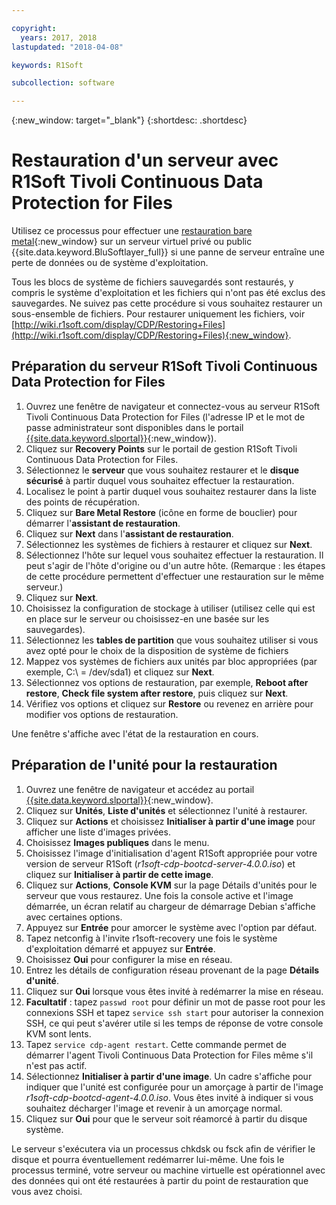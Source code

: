 ```yaml
---

copyright:
  years: 2017, 2018
lastupdated: "2018-04-08"

keywords: R1Soft

subcollection: software

---
```


{:new_window: target="_blank"}
{:shortdesc: .shortdesc}

# Restauration d'un serveur avec R1Soft Tivoli Continuous Data Protection for Files

Utilisez ce processus pour effectuer une [restauration bare metal](http://wiki.r1soft.com/display/CDP/Bare-Metal+Restore){:new_window} sur un serveur virtuel privé ou public {{site.data.keyword.BluSoftlayer_full}} si une panne de serveur entraîne une perte de données ou de système d'exploitation. 

Tous les blocs de système de fichiers sauvegardés sont restaurés, y compris le système d'exploitation et les fichiers qui n'ont pas été exclus des sauvegardes. Ne suivez pas cette procédure si vous souhaitez restaurer un sous-ensemble de fichiers. Pour restaurer uniquement les fichiers, voir [http://wiki.r1soft.com/display/CDP/Restoring+Files](http://wiki.r1soft.com/display/CDP/Restoring+Files){:new_window}.

## Préparation du serveur R1Soft Tivoli Continuous Data Protection for Files

1. Ouvrez une fenêtre de navigateur et connectez-vous au serveur R1Soft Tivoli Continuous Data Protection for Files (l'adresse IP et le mot de passe administrateur sont disponibles dans le portail [{{site.data.keyword.slportal}}](https://control.softlayer.com/){:new_window}).
2. Cliquez sur **Recovery Points** sur le portail de gestion R1Soft Tivoli Continuous Data Protection for Files. 
3. Sélectionnez le **serveur** que vous souhaitez restaurer et le **disque sécurisé** à partir duquel vous souhaitez effectuer la restauration. 
4. Localisez le point à partir duquel vous souhaitez restaurer dans la liste des points de récupération. 
5. Cliquez sur **Bare Metal Restore** (icône en forme de bouclier) pour démarrer l'**assistant de restauration**.
6. Cliquez sur **Next** dans l'**assistant de restauration**.
7. Sélectionnez les systèmes de fichiers à restaurer et cliquez sur **Next**.
8. Sélectionnez l'hôte sur lequel vous souhaitez effectuer la restauration. Il peut s'agir de l'hôte d'origine ou d'un autre hôte. (Remarque : les étapes de cette procédure permettent d'effectuer une restauration sur le même serveur.) 
9. Cliquez sur **Next**.
10. Choisissez la configuration de stockage à utiliser (utilisez celle qui est en place sur le serveur ou choisissez-en une basée sur les sauvegardes).
11. Sélectionnez les **tables de partition** que vous souhaitez utiliser si vous avez opté pour le choix de la disposition de système de fichiers 
12. Mappez vos systèmes de fichiers aux unités par bloc appropriées (par exemple, C:\ = /dev/sda1) et cliquez sur **Next**.
13. Sélectionnez vos options de restauration, par exemple, **Reboot after restore**, **Check file system after restore**, puis cliquez sur **Next**.
14. Vérifiez vos options et cliquez sur **Restore** ou revenez en arrière pour modifier vos options de restauration. 

Une fenêtre s'affiche avec l'état de la restauration en cours. 

## Préparation de l'unité pour la restauration

1. Ouvrez une fenêtre de navigateur et accédez au portail [{{site.data.keyword.slportal}}](https://control.softlayer.com/){:new_window}.
2. Cliquez sur **Unités**, **Liste d'unités** et sélectionnez l'unité à restaurer. 
3. Cliquez sur **Actions** et choisissez **Initialiser à partir d'une image** pour afficher une liste d'images privées. 
4. Choisissez **Images publiques** dans le menu.
4. Choisissez l'image d'initialisation d'agent R1Soft appropriée pour votre version de serveur R1Soft (*r1soft-cdp-bootcd-server-4.0.0.iso*) et cliquez sur **Initialiser à partir de cette image**.
5. Cliquez sur **Actions**, **Console KVM** sur la page Détails d'unités pour le serveur que vous restaurez. Une fois la console active et l'image démarrée, un écran relatif au chargeur de démarrage Debian s'affiche avec certaines options. 
6. Appuyez sur **Entrée** pour amorcer le système avec l'option par défaut. 
7. Tapez netconfig à l'invite r1soft-recovery une fois le système d'exploitation démarré et appuyez sur **Entrée**.
8. Choisissez **Oui** pour configurer la mise en réseau.
9. Entrez les détails de configuration réseau provenant de la page **Détails d'unité**. 
10. Cliquez sur **Oui** lorsque vous êtes invité à redémarrer la mise en réseau. 
11. **Facultatif** : tapez `passwd root` pour définir un mot de passe root pour les connexions SSH et tapez `service ssh start` pour autoriser la connexion SSH, ce qui peut s'avérer utile si les temps de réponse de votre console KVM sont lents. 
12. Tapez `service cdp-agent restart`. Cette commande permet de démarrer l'agent Tivoli Continuous Data Protection for Files même s'il n'est pas actif. 
13. Sélectionnez **Initialiser à partir d'une image**. Un cadre s'affiche pour indiquer que l'unité est configurée pour un amorçage à partir de l'image *r1soft-cdp-bootcd-agent-4.0.0.iso*. Vous êtes invité à indiquer si vous souhaitez décharger l'image et revenir à un amorçage normal. 
14. Cliquez sur **Oui** pour que le serveur soit réamorcé à partir du disque système. 

Le serveur s'exécutera via un processus chkdsk ou fsck afin de vérifier le disque et pourra éventuellement redémarrer lui-même. Une fois le processus terminé, votre serveur ou machine virtuelle est opérationnel avec des données qui ont été restaurées à partir du point de restauration que vous avez choisi. 
